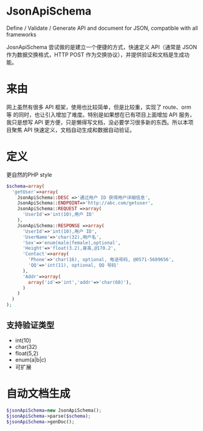 # JsonApiSchema
Define / Validate / Generate API and document for JSON, compatible with all frameworks

JosnApiSchema 尝试做的是建立一个便捷的方式，快速定义 API（通常是 JSON 作为数据交换格式，HTTP POST 作为交换协议），并提供验证和文档是生成功能。

# 来由
网上虽然有很多 API 框架，使用也比较简单，但是比较重，实现了 route、orm 等 的同时，也让引入增加了难度。特别是如果想在已有项目上面增加 API 服务，我只是想写 API 更方便，只是懒得写文档，没必要学习很多新的东西。所以本项目聚焦 API 快速定义，文档自动生成和数据自动验证。

# 定义
更自然的PHP style

```php
$schema=array(
  'getUser'=>array(
    JsonApiSchema::DESC =>'通过用户 ID 获得用户详细信息',
    JsonApiSchema::ENDPOINT=>'http://abc.com/getuser',
    JsonApiSchema::REQUEST =>array(
      'UserId'=>'int(10),用户 ID'
    ),
    JsonApiSchema::RESPONSE =>array(
      'UserId'=>'int(10),用户 ID',
      'UserName'=>'char(32),用户名',
      'Sex'=>'enum(male|female),optional',
      'Height'=>'float(3.2),身高,@170.2',
      'Contact'=>array(
        'Phone'=>'char(16), optional, 电话号码, @0571-5689656',
        'QQ'=>'int(11), optional, QQ 号码'
      ),
      'Addr'=>array(
        array('id'=>'int','addr'=>'char(60)'),
      )
    )
  )
);
 ```
 
 ## 支持验证类型
 - int(10)
 - char(32)
 - float(5,2)
 - enum(a|b|c)
 - 可扩展
 
 # 自动文档生成
 ```php
 $jsonApiSchema=new JsonApiSchema();
 $jsonApiSchema->parse($schema);
 $jsonApiSchema->genDoc();
 ```
 
 
